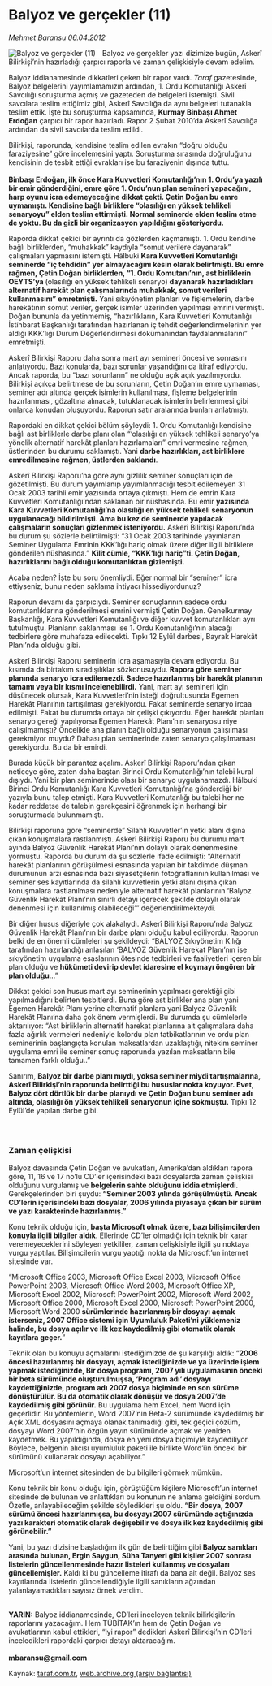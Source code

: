# Balyoz ve gerçekler (11)

*Mehmet Baransu 06.04.2012*

<div class="yazi"><img align="left" alt="Balyoz ve gerçekler (11)" border="0" src="http://www.taraf.com.tr/fotoraflar/makaleler/balyoz-ve-gercekler-11_7799_orijinal.jpg" style="border-right-width:10px; border-color:#FFFFFF"/><p>Balyoz ve gerçekler yazı dizimize bugün, Askerî Bilirkişi’nin hazırladığı çarpıcı raporla ve zaman çelişkisiyle devam edelim. </p>
<p>Balyoz iddianamesinde dikkatleri çeken bir rapor vardı. <i>Taraf</i> gazetesinde, Balyoz belgelerini yayımlamamızın ardından, 1. Ordu Komutanlığı Askerî Savcılığı soruşturma açmış ve gazeteden de belgeleri istemişti. Sivil savcılara teslim ettiğimiz gibi, Askerî Savcılığa da aynı belgeleri tutanakla teslim ettik. İşte bu soruşturma kapsamında, <b>Kurmay Binbaşı Ahmet Erdoğan</b> çarpıcı bir rapor hazırladı. Rapor 2 Şubat 2010’da Askerî Savcılığa ardından da sivil savcılarda teslim edildi. </p>
<p>Bilirkişi, raporunda, kendisine teslim edilen evrakın “doğru olduğu faraziyesine” göre incelemesini yaptı. Soruşturma sırasında doğruluğunu kendisinin de tesbit ettiği evrakları ise bu faraziyenin dışında tuttu.<br/><br/><b>Binbaşı Erdoğan, ilk önce Kara Kuvvetleri Komutanlığı’nın 1. Ordu’ya yazılı bir emir gönderdiğini, emre göre 1. Ordu’nun plan semineri yapacağını, harp oyunu icra edemeyeceğine dikkat çekti. Çetin Doğan bu emre uymamıştı. Kendisine bağlı birliklere “olasılığı en yüksek tehlikeli senaryoyu” elden teslim ettirmişti. Normal seminerde elden teslim etme de yoktu. Bu da gizli bir organizasyon yapıldığını gösteriyordu. </b></p>
<p>Raporda dikkat çekici bir ayrıntı da gözlerden kaçmamıştı. 1. Ordu kendine bağlı birliklerden, “muhakkak” kaydıyla “somut verilere dayanarak” çalışmaları yapmasını istemişti. Hâlbuki <b>Kara Kuvvetleri Komutanlığı seminerde “iç tehdidin” yer almayacağını kesin olarak belirtmişti. Bu emre rağmen, Çetin Doğan birliklerden, “1. Ordu Komutanı’nın, ast birliklerin OEYTS’ya </b>(olasılığı en yüksek tehlikeli senaryo)<b> dayanarak hazırladıkları alternatif harekât plan çalışmalarında muhakkak, somut verileri kullanmasını” emretmişti.</b> Yani sıkıyönetim planları ve fişlemelerin, darbe harekâtının somut veriler, gerçek isimler üzerinden yapılması emrini vermişti. Doğan bununla da yetinmemiş, “hazırlıkların, Kara Kuvvetleri Komutanlığı İstihbarat Başkanlığı tarafından hazırlanan iç tehdit değerlendirmelerinin yer aldığı KKK’lığı Durum Değerlendirmesi dokümanından faydalanmalarını” emretmişti. </p>
<p>Askerî Bilirkişi Raporu daha sonra mart ayı semineri öncesi ve sonrasını anlatıyordu. Bazı konularda, bazı sorunlar yaşandığını da itiraf ediyordu. Ancak raporda, bu “bazı sorunların” ne olduğu açık açık yazılmıyordu. Bilirkişi açıkça belirtmese de bu sorunların, Çetin Doğan’ın emre uymaması, seminer adı altında gerçek isimlerin kullanılması, fişleme belgelerinin hazırlanması, gözaltına alınacak, tutuklanacak isimlerin belirlenmesi gibi onlarca konudan oluşuyordu. Raporun satır aralarında bunları anlatmıştı. </p>
<p>Rapordaki en dikkat çekici bölüm şöyleydi: 1. Ordu Komutanlığı kendisine bağlı ast birliklerle darbe planı olan “‘olasılığı en yüksek tehlikeli senaryo’ya yönelik alternatif harekât planları hazırlamaları” emri vermesine rağmen, üstlerinden bu durumu saklamıştı. Yani <b>darbe hazırlıkları, ast birliklere emredilmesine rağmen, üstlerden saklandı</b>. </p>
<p>Askerî Bilirkişi Raporu’na göre aynı gizlilik seminer sonuçları için de gözetilmişti. Bu durum yayımlanıp yayımlanmadığı tesbit edilemeyen 31 Ocak 2003 tarihli emir yazısında ortaya çıkmıştı. Hem de emrin Kara Kuvvetleri Komutanlığı’ndan saklanan bir nüshasında. Bu emir <b>yazısında Kara Kuvvetleri Komutanlığı’na olasılığı en yüksek tehlikeli senaryonun uygulanacağı bildirilmişti. Ama bu kez de seminerde yapılacak çalışmaların sonuçları gizlenmek isteniyordu.</b> Askerî Bilirkişi Raporu’nda bu durum şu sözlerle belirtilmişti: “31 Ocak 2003 tarihinde yayınlanan Seminer Uygulama Emrinin KKK’lığı hariç olmak üzere diğer ilgili birliklere gönderilen nüshasında.” <b>Kilit cümle, “KKK’lığı hariç”ti. Çetin Doğan, hazırlıklarını bağlı olduğu komutanlıktan gizlemişti.</b> </p>
<p>Acaba neden? İşte bu soru önemliydi. Eğer normal bir “seminer” icra ettiyseniz, bunu neden saklama ihtiyacı hissediyordunuz? </p>
<p>Raporun devamı da çarpıcıydı. Seminer sonuçlarının sadece ordu komutanlıklarına gönderilmesi emrini vermişti Çetin Doğan. Genelkurmay Başkanlığı, Kara Kuvvetleri Komutanlığı ve diğer kuvvet komutanlıkları ayrı tutulmuştu. Planların saklanması ise 1. Ordu Komutanlığı’nın alacağı tedbirlere göre muhafaza edilecekti. Tıpkı 12 Eylül darbesi, Bayrak Harekât Planı’nda olduğu gibi. </p>
<p>Askerî Bilirkişi Raporu seminerin icra aşamasıyla devam ediyordu. Bu kısımda da birtakım sıradışılıklar sözkonusuydu. <b>Rapora göre seminer planında senaryo icra edilemezdi. Sadece hazırlanmış bir harekât planının tamamı veya bir kısmı incelenebilirdi.</b> Yani, mart ayı semineri için düşünecek olursak, Kara Kuvvetleri’nin isteği doğrultusunda Egemen Harekât Planı’nın tartışılması gerekiyordu. Fakat seminerde senaryo ircaa edilmişti. Fakat bu durumda ortaya bir çelişki çıkıyordu. Eğer harekât planları senaryo gereği yapılıyorsa Egemen Harekât Planı’nın senaryosu niye çalışılmamıştı? Öncelikle ana planın bağlı olduğu senaryonun çalışılması gerekmiyor muydu? Dahası plan seminerinde zaten senaryo çalışılmaması gerekiyordu. Bu da bir emirdi. </p>
<p>Burada küçük bir parantez açalım. Askerî Bilirkişi Raporu’ndan çıkan neticeye göre, zaten daha baştan Birinci Ordu Komutanlığı’nın talebi kural dışıydı. Yani bir plan seminerinde olası bir senaryo uygulanamazdı. Hâlbuki Birinci Ordu Komutanlığı Kara Kuvvetleri Komutanlığı’na gönderdiği bir yazıyla bunu talep etmişti. Kara Kuvvetleri Komutanlığı bu talebi her ne kadar reddetse de talebin gerekçesini öğrenmek için herhangi bir soruşturmada bulunmamıştı. </p>
<p>Bilirkişi raporuna göre “seminerde” Silahlı Kuvvetler’in yetki alanı dışına çıkan konuşmalara rastlanmıştı. Askerî Bilirkişi Raporu bu durumu mart ayında Balyoz Güvenlik Harekât Planı’nın dolaylı olarak denenmesine yormuştu. Raporda bu durum da şu sözlerle ifade edilmişti: “Alternatif harekât planlarının görüşülmesi esnasında yapılan bir takdimde düşman durumunun arzı esnasında bazı siyasetçilerin fotoğraflarının kullanılması ve seminer ses kayıtlarında da silahlı kuvvetlerin yetki alanı dışına çıkan konuşmalara rastlanılması nedeniyle alternatif harekât planlarının ‘Balyoz Güvenlik Harekât Planı’nın sınırlı detayı içerecek şekilde dolaylı olarak denenmesi için kullanılmış olabileceği’” değerlendirilmekteydi.</p>
<p>Bir diğer husus diğeriyle çok alakalıydı. Askerî Bilirkişi Raporu’nda Balyoz Güvenlik Harekât Planı’nın bir darbe planı olduğu kabul ediliyordu. Raporun belki de en önemli cümleleri şu şekildeydi: “BALYOZ Sıkıyönetim K.lığı tarafından hazırlandığı anlaşılan ‘BALYOZ Güvenlik Harekat Planı’nın ise sıkıyönetim uygulama esaslarının ötesinde tedbirleri ve faaliyetleri içeren bir plan olduğu ve <b>hükümeti devirip devlet idaresine el koymayı öngören bir plan olduğu</b>...”</p>
<p>Dikkat çekici son husus mart ayı seminerinin yapılması gerektiği gibi yapılmadığını belirten tesbitlerdi. Buna göre ast birlikler ana plan yani Egemen Harekât Planı yerine alternatif planlara yani Balyoz Güvenlik Harekât Planı’na daha çok önem vermişlerdi. Bu durumda şu cümlelerle aktarılıyor: “Ast birliklerin alternatif harekat planlarına ait çalışmalara daha fazla ağırlık vermeleri nedeniyle kolordu plan tatbikatlarının ve ordu plan seminerinin başlangıçta konulan maksatlardan uzaklaştığı, nitekim seminer uygulama emri ile seminer sonuç raporunda yazılan maksatların bile tamamen farklı olduğu..”</p>
<p>Sanırım, <b>Balyoz bir darbe planı mıydı, yoksa seminer miydi tartışmalarına, Askerî Bilirkişi’nin raporunda belirttiği bu hususlar nokta koyuyor. Evet, Balyoz dört dörtlük bir darbe planıydı ve Çetin Doğan bunu seminer adı altında, olasılığı ön yüksek tehlikeli senaryonun içine sokmuştu.</b> Tıpkı 12 Eylül’de yapılan darbe gibi.<br/> </p>
<h3><br/>Zaman çelişkisi</h3>
<p>Balyoz davasında Çetin Doğan ve avukatları, Amerika’dan aldıkları rapora göre, 11, 16 ve 17 no’lu CD’ler içerisindeki bazı dosyalarda zaman çelişkisi olduğunu vurgulamış ve <b>belgelerin sahte olduğunu iddia etmişlerdi</b>. Gerekçelerinden biri şuydu: <b>“Seminer 2003 yılında görüşülmüştü. Ancak CD’lerin içerisindeki bazı dosyalar, 2006 yılında piyasaya çıkan bir sürüm ve yazı karakterinde hazırlanmış.”</b> </p>
<p>Konu teknik olduğu için, <b>başta Microsoft olmak üzere, bazı bilişimcilerden konuyla ilgili bilgiler aldık</b>. Ellerinde CD’ler olmadığı için teknik bir karar veremeyeceklerini söyleyen yetkililer, zaman çelişkisiyle ilgili şu noktaya vurgu yaptılar. Bilişimcilerin vurgu yaptığı nokta da Microsoft’un internet sitesinde var.</p>
<p>“Microsoft Office 2003, Microsoft Office Excel 2003, Microsoft Office PowerPoint 2003, Microsoft Office Word 2003, Microsoft Office XP, Microsoft Excel 2002, Microsoft PowerPoint 2002, Microsoft Word 2002, Microsoft Office 2000, Microsoft Excel 2000, Microsoft PowerPoint 2000, Microsoft Word 2000 <b>sürümlerinde hazırlanmış bir dosyayı açmak isterseniz, 2007 Office sistemi için Uyumluluk Paketi’ni yüklemeniz halinde, bu dosya açılır ve ilk kez kaydedilmiş gibi otomatik olarak kayıtlara geçer.</b>”</p>
<p>Teknik olan bu konuyu açmalarını istediğimizde de şu karşılığı aldık: “<b>2006 öncesi hazırlanmış bir dosyayı, açmak istediğinizde ve ya üzerinde işlem yapmak istediğinizde, Bir dosya programı, 2007 yılı uygulamasının önceki bir beta sürümünde oluşturulmuşsa, ‘Program adı’ dosyayı kaydettiğinizde, program adı 2007 dosya biçiminde en son sürüme dönüştürülür. Bu da otomatik olarak dönüşür ve dosya 2007’de kaydedilmiş gibi görünür.</b> Bu uygulama hem Excel, hem Word için geçerlidir. Bu yöntemlerin, Word 2007’nin Beta-2 sürümünde kaydedilmiş bir Açık XML dosyasını açmaya olanak tanımadığı gibi, tek geçici çözüm, dosyayı Word 2007’nin özgün yayın sürümünde açmak ve yeniden kaydetmek. Bu yapıldığında, dosya en yeni dosya biçimiyle kaydediliyor. Böylece, belgenin alıcısı uyumluluk paketi ile birlikte Word’ün önceki bir sürümünü kullanarak dosyayı açabiliyor.”</p>
<p>Microsoft’un internet sitesinden de bu bilgileri görmek mümkün. </p>
<p>Konu teknik bir konu olduğu için, görüştüğüm kişilere Microsoft’un internet sitesinde de bulunan ve anlattıkları bu konunun ne anlama geldiğini sordum. Özetle, anlayabileceğim şekilde söyledikleri şu oldu. <b>“Bir dosya, 2007 sürümü öncesi hazırlanmışsa, bu dosyayı 2007 sürümünde açtığınızda yazı karakteri otomatik olarak değişebilir ve dosya ilk kez kaydedilmiş gibi görünebilir.”</b></p>
<p>Yani, bu yazı dizisine başladığım ilk gün de belirttiğim gibi <b>Balyoz sanıkları arasında bulunan, Ergin Saygun, Süha Tanyeri gibi kişiler 2007 sonrası listelerin güncellenmesinde hazır listeleri kullanmış ve dosyaları güncellemişler.</b> Kaldı ki bu güncelleme itirafı da bana ait değil. Balyoz ses kayıtlarında listelerin güncellendiğiyle ilgili sanıkların ağzından yalanlayamadıkları sayısız örnek verdim. </p>
<p><b><br/>YARIN:</b> Balyoz iddianamesinde, CD’leri inceleyen teknik bilirkişilerin raporlarını yazacağım. Hem TÜBİTAK’ın hem de Çetin Doğan ve avukatlarının kabul ettikleri, “iyi rapor” dedikleri Askerî Bilirkişi’nin CD’leri inceledikleri rapordaki çarpıcı detayı aktaracağım.<br/><br/><b>mbaransu@gmail.com</b></p>
</div>

Kaynak: [taraf.com.tr](http://www.taraf.com.tr/mehmet-baransu/makale-balyoz-ve-gercekler-11.htm), [web.archive.org (arşiv bağlantısı)](http://web.archive.org/web/20131107013414/http://www.taraf.com.tr/mehmet-baransu/makale-balyoz-ve-gercekler-11.htm)
